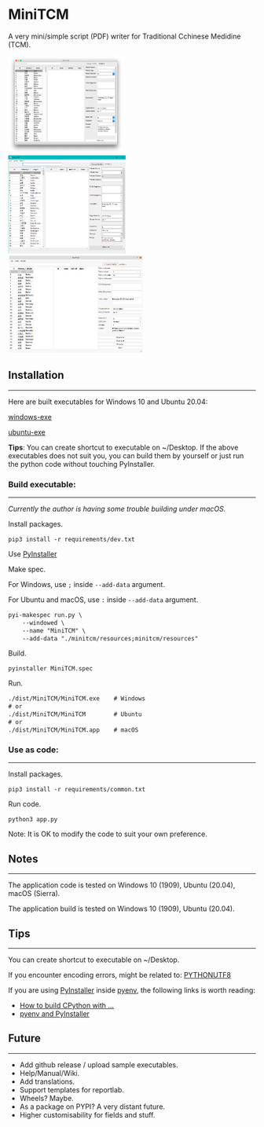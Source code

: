 # MiniTCM
A very mini/simple script (PDF) writer for Traditional Cchinese Medidine (TCM). 

<img src="images/MiniTCM-macOS-Screenshot.png" height="200"><br>
<img src="images/MiniTCM-Windows-Screenshot.png" height="200"><br>
<img src="images/MiniTCM-Ubuntu-Screenshot.png" height="200"><br>


## Installation
---
Here are built executables for Windows 10 and Ubuntu 20.04:

[windows-exe]()

[ubuntu-exe]()

**Tips**: You can create shortcut to executable on ~/Desktop.
If the above executables does not suit you, you can build them by yourself or just run the python code without touching PyInstaller.

### Build executable:
---
*Currently the author is having some trouble building under macOS.*

Install packages.
```
pip3 install -r requirements/dev.txt
```
Use [PyInstaller](https://www.pyinstaller.org/) 

Make spec. 

For Windows, use `;` inside `--add-data` argument. 

For Ubuntu and macOS, use `:` inside `--add-data` argument. 
```
pyi-makespec run.py \
	--windowed \
	--name "MiniTCM" \
	--add-data "./minitcm/resources;minitcm/resources" 
```
Build.
```
pyinstaller MiniTCM.spec
```
Run.
```
./dist/MiniTCM/MiniTCM.exe    # Windows
# or 
./dist/MiniTCM/MiniTCM        # Ubuntu
# or 
./dist/MiniTCM/MiniTCM.app    # macOS
```

### Use as code:
---
Install packages.
```
pip3 install -r requirements/common.txt
```
Run code.
```
python3 app.py
```
Note: It is OK to modify the code to suit your own preference.

## Notes
---
The application code is tested on Windows 10 (1909), Ubuntu (20.04), macOS (Sierra).

The application build is tested on Windows 10 (1909), Ubuntu (20.04).

 ## Tips
 ---

You can create shortcut to executable on ~/Desktop.

If you encounter encoding errors, might be related to: [PYTHONUTF8](https://docs.python.org/3/using/cmdline.html#envvar-PYTHONUTF8)

If you are using [PyInstaller](https://www.pyinstaller.org/) inside [pyenv](https://github.com/pyenv/pyenv), the following links is worth reading:
* [How to build CPython with ...](https://github.com/pyenv/pyenv/wiki#how-to-build-cpython-with---enable-shared)
* [pyenv and PyInstaller](https://pyinstaller.readthedocs.io/en/stable/development/venv.html)


## Future
---
* Add github release / upload sample executables.
* Help/Manual/Wiki.
* Add translations.
* Support templates for reportlab.
* Wheels? Maybe.
* As a package on PYPI? A very distant future.
* Higher customisability for fields and stuff.
